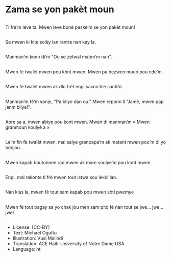 # Zama se yon pakèt moun

##
Ti frè’m leve ta. Mwen leve bonè paske’m se yon pakèt moun!

##
Se mwen ki kite solèy lan rantre nan kay la.

##
Manman’m konn di’m "Ou se zetwal maten’m nan".

##
Mwen fè twalèt mwen pou kònt mwen. Mwen pa bezwen moun pou ede’m.

##
Mwen fè twalèt mwen ak dlo frèt enpi savon ble santifò.

##
Manman’m fè’m sonje, "Pa bliye dan ou." Mwen reponn li "Jamè, mwen pap janm bliye!".

##
Apre sa a, mwen abiye pou kont mwen. Mwen di manman’m « Mwen granmoun koulyè a »

##
Lè’m fin fè twalèt mwen, mal salye granpapa’m ak matant mwen pou’m di yo bonjou.

##
Mwen kapab boutonnen rad mwen ak mare soulye’m pou kont mwen.

##
Enpi, mal rakonte ti frè mwen tout istwa sou lekòl lan.

##
Nan klas la, mwen fè tout sam kapab pou mwen sòti pwemye

##
Mwen fè tout bagay sa yo chak jou men sam pito fè nan tout se jwe… jwe… jwe!

##
* License: [CC-BY]
* Text: Michael Oguttu
* Illustration: Vusi Malindi
* Translation: ACE Haiti-University of Notre Dame USA
* Language: ht
